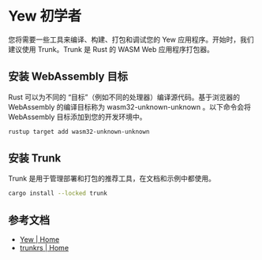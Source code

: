 # Yew 初学者

您将需要一些工具来编译、构建、打包和调试您的 Yew 应用程序。开始时，我们建议使用 Trunk。Trunk 是 Rust 的 WASM Web 应用程序打包器。

## 安装 WebAssembly 目标

Rust 可以为不同的 “目标”（例如不同的处理器）编译源代码。基于浏览器的 WebAssembly 的编译目标称为 wasm32-unknown-unknown 。以下命令会将 WebAssembly 目标添加到您的开发环境中。

```sh
rustup target add wasm32-unknown-unknown
```

## 安装 Trunk

Trunk 是用于管理部署和打包的推荐工具，在文档和示例中都使用。

```sh
cargo install --locked trunk
```

## 参考文档

- [Yew | Home](https://yew.rs/)
- [trunkrs | Home](https://trunkrs.dev/#install)
